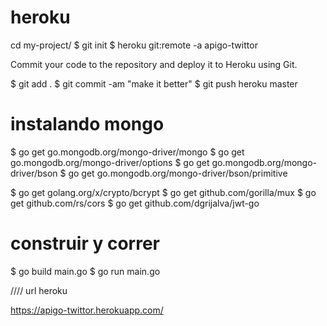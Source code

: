 





#  heroku 
cd my-project/
$ git init
$ heroku git:remote -a apigo-twittor

Commit your code to the repository and deploy it to Heroku using Git.

$ git add .
$ git commit -am "make it better"
$ git push heroku master

# instalando mongo

$ go get go.mongodb.org/mongo-driver/mongo
$ go get go.mongodb.org/mongo-driver/options
$ go get go.mongodb.org/mongo-driver/bson
$ go get go.mongodb.org/mongo-driver/bson/primitive

$ go get golang.org/x/crypto/bcrypt
$ go get  github.com/gorilla/mux
$ go get github.com/rs/cors
$ go get github.com/dgrijalva/jwt-go

# construir y correr

$ go build main.go
$ go run main.go

//// url heroku 

https://apigo-twittor.herokuapp.com/